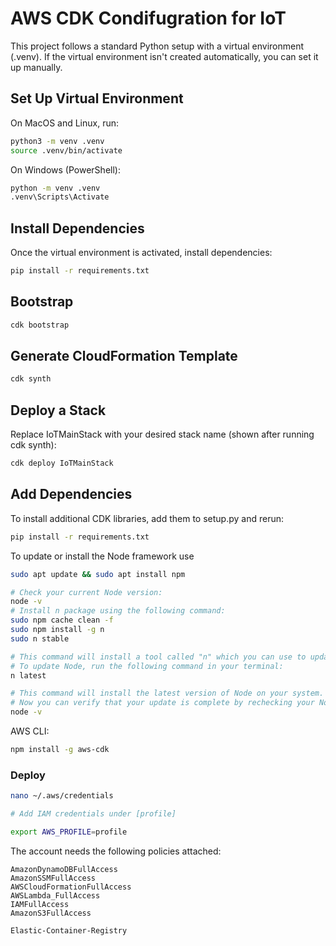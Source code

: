 # AWS CDK Condifugration for IoT

This project follows a standard Python setup with a virtual environment (.venv). If the virtual environment isn't created automatically, you can set it up manually.

## Set Up Virtual Environment

On MacOS and Linux, run:

```bash
python3 -m venv .venv
source .venv/bin/activate
```

On Windows (PowerShell):

```bash
python -m venv .venv
.venv\Scripts\Activate
```

## Install Dependencies

Once the virtual environment is activated, install dependencies:

```bash
pip install -r requirements.txt
```

## Bootstrap

```bash
cdk bootstrap
```

## Generate CloudFormation Template

```bash
cdk synth
```

## Deploy a Stack

Replace IoTMainStack with your desired stack name (shown after running cdk synth):

```bash
cdk deploy IoTMainStack
```

## Add Dependencies

To install additional CDK libraries, add them to setup.py and rerun:

```bash
pip install -r requirements.txt
```

To update or install the Node framework use

```bash
sudo apt update && sudo apt install npm

# Check your current Node version: 
node -v 
# Install n package using the following command:
sudo npm cache clean -f
sudo npm install -g n
sudo n stable

# This command will install a tool called "n" which you can use to update Node easily.
# To update Node, run the following command in your terminal:           
n latest

# This command will install the latest version of Node on your system.
# Now you can verify that your update is complete by rechecking your Node version:  
node -v
```

AWS CLI:

```bash
npm install -g aws-cdk
```

### Deploy

```bash
nano ~/.aws/credentials

# Add IAM credentials under [profile]

export AWS_PROFILE=profile
```

The account needs the following policies attached:

```
AmazonDynamoDBFullAccess
AmazonSSMFullAccess
AWSCloudFormationFullAccess
AWSLambda_FullAccess
IAMFullAccess
AmazonS3FullAccess

Elastic-Container-Registry
```

